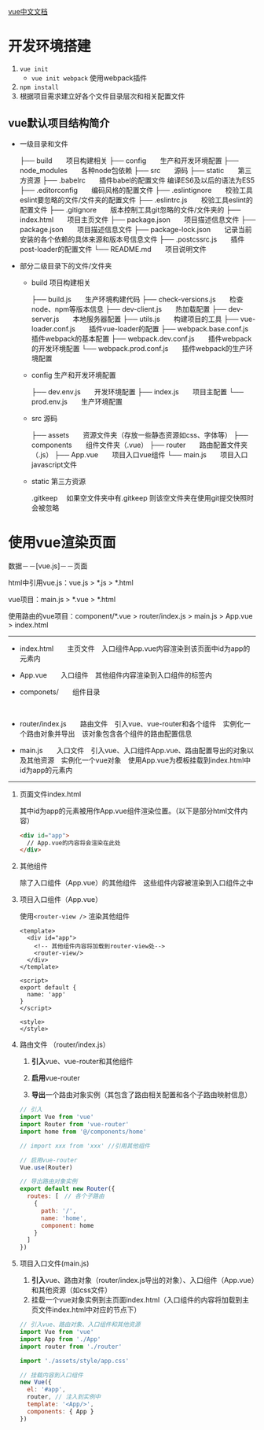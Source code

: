[vue中文文档](https://cn.vuejs.org/v2/guide/)

# 开发环境搭建

1. `vue init`
   - `vue init webpack`  使用webpack插件
2. `npm install`
3. 根据项目需求建立好各个文件目录层次和相关配置文件

## vue默认项目结构简介

- 一级目录和文件

  ├── build　　项目构建相关
  ├── config　　生产和开发环境配置
  ├── node_modules　　各种node包依赖
  ├── src　　源码
  ├── static　　第三方资源
  ├── .babelrc　　插件babel的配置文件 编译ES6及以后的语法为ES5
  ├── .editorconfig　　编码风格的配置文件
  ├── .eslintignore　　校验工具eslint要忽略的文件/文件夹的配置文件
  ├── .eslintrc.js　　校验工具eslint的配置文件
  ├── .gitignore　　版本控制工具git忽略的文件/文件夹的
  ├── index.html　　项目主页文件
  ├── package.json　　项目描述信息文件
  ├── package.json　　项目描述信息文件
  ├── package-lock.json　　记录当前安装的各个依赖的具体来源和版本号信息文件
  ├── .postcssrc.js　　插件post-loader的配置文件
  └── README.md　　项目说明文件

- 部分二级目录下的文件/文件夹

  - build 项目构建相关

    ├── build.js　　生产环境构建代码
    ├── check-versions.js　　检查node、npm等版本信息
    ├── dev-client.js　　热加载配置
    ├── dev-server.js　　本地服务器配置
    ├── utils.js　　构建项目的工具
    ├── vue-loader.conf.js　　插件vue-loader的配置
    ├── webpack.base.conf.js　　插件webpack的基本配置
    ├── webpack.dev.conf.js　　插件webpack的开发环境配置
    └── webpack.prod.conf.js　　插件webpack的生产环境配置

  - config 生产和开发环境配置

    ├── dev.env.js　　开发环境配置
    ├── index.js　　项目主配置
    └── prod.env.js　　生产环境配置

  - src 源码

    ├── assets　　资源文件夹（存放一些静态资源如css、字体等）
    ├── components　　组件文件夹（.vue）
    ├── router　　路由配置文件夹（.js）
    ├── App.vue　　项目入口vue组件
    └── main.js　　项目入口javascript文件

  - static 第三方资源

    .gitkeep 　如果空文件夹中有.gitkeep 则该空文件夹在使用git提交快照时会被忽略

# 使用vue渲染页面

数据－－[vue.js]－－页面

html中引用vue.js：vue.js  >  *.js  >  *.html

vue项目：main.js > *.vue >  *.html

使用路由的vue项目：component/*.vue > router/index.js  > main.js > App.vue > index.html

---

- index.html　　主页文件　入口组件App.vue内容渲染到该页面中id为app的元素内

- App.vue　　入口组件　其他组件内容渲染到入口组件的<router-view>标签内

- componets/　　组件目录

  ​

- router/index.js　　路由文件　引入vue、vue-router和各个组件　实例化一个路由对象并导出　该对象包含各个组件的路由配置信息

- main.js　　入口文件　引入vue、入口组件App.vue、路由配置导出的对象以及其他资源　实例化一个vue对象　使用App.vue为模板挂载到index.html中id为app的元素内

---

1. 页面文件index.html

   其中id为app的元素被用作App.vue组件渲染位置。（以下是部分html文件内容）

   ```html
   <div id="app">
     // App.vue的内容将会渲染在此处
   </div>
   ```

2. 其他组件

   除了入口组件（App.vue）的其他组件　这些组件内容被渲染到入口组件之中

3. 项目入口组件（App.vue）

   使用`<router-view />` 渲染其他组件

   ```vue
   <template>
     <div id="app">
       <!-- 其他组件内容将加载到router-view处-->
       <router-view/>
     </div>
   </template>

   <script>
   export default {
     name: 'app'
   }
   </script>

   <style>
   </style>
   ```

4. 路由文件 （router/index.js）

   1. **引入**vue、vue-router和其他组件

   2. **启用**vue-router

   3. **导出**一个路由对象实例（其包含了路由相关配置和各个子路由映射信息）

   ```javascript
   // 引入
   import Vue from 'vue'
   import Router from 'vue-router'
   import home from '@/components/home'

   // import xxx from 'xxx' //引用其他组件

   // 启用vue-router
   Vue.use(Router)

   // 导出路由对象实例
   export default new Router({
     routes: [　// 各个子路由
       {
         path: '/',
         name: 'home',
         component: home
       }
     ]
   })
   ```

5. 项目入口文件(main.js)

   1. **引入**vue、路由对象（router/index.js导出的对象）、入口组件（App.vue）和其他资源（如css文件）
   2. 挂载一个vue对象实例到主页面index.html（入口组件的内容将加载到主页文件index.html中对应的节点下）

   ```javascript
   // 引入vue、路由对象、入口组件和其他资源
   import Vue from 'vue'
   import App from './App'
   import router from './router'

   import './assets/style/app.css'

   // 挂载内容到入口组件
   new Vue({
     el: '#app',
     router, // 注入到实例中
     template: '<App/>',
     components: { App }
   })
   ```